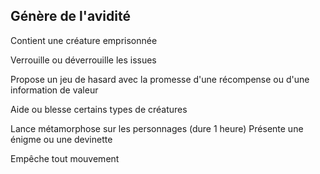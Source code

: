 ## Génère de l'avidité


Contient une créature emprisonnée

Verrouille ou déverrouille les issues

Propose un jeu de hasard avec la promesse d'une
récompense ou d'une information de valeur

Aide ou blesse certains types de créatures

Lance métamorphose sur les personnages (dure 1 heure)
Présente une énigme ou une devinette

Empêche tout mouvement
